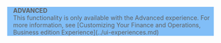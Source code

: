 <blockquote STYLE="background: #81BEF7;border-left:None"><b>ADVANCED</b><br />This functionality is only available with the Advanced experience. For more information, see [Customizing Your Finance and Operations, Business edition  Experience](../ui-experiences.md) </blockquote>
